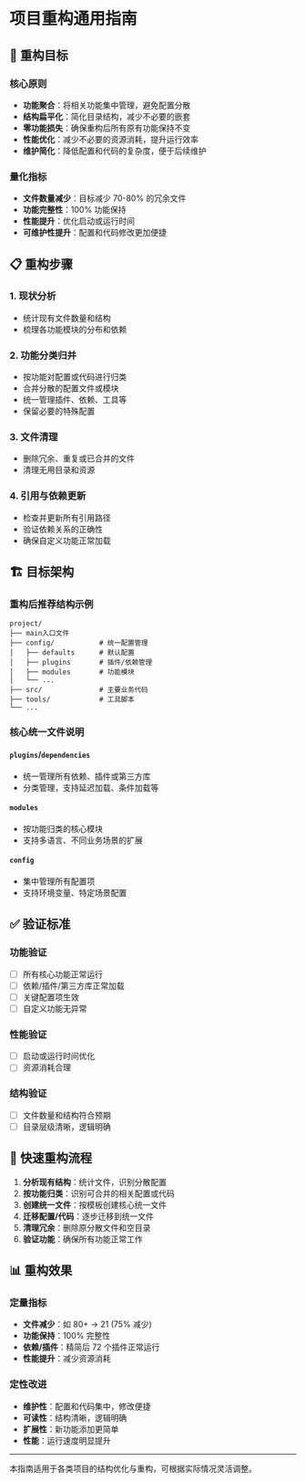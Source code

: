 # 项目重构通用指南

## 🎯 重构目标

### 核心原则
- **功能聚合**：将相关功能集中管理，避免配置分散
- **结构扁平化**：简化目录结构，减少不必要的嵌套
- **零功能损失**：确保重构后所有原有功能保持不变
- **性能优化**：减少不必要的资源消耗，提升运行效率
- **维护简化**：降低配置和代码的复杂度，便于后续维护

### 量化指标
- **文件数量减少**：目标减少 70-80% 的冗余文件
- **功能完整性**：100% 功能保持
- **性能提升**：优化启动或运行时间
- **可维护性提升**：配置和代码修改更加便捷

## 📋 重构步骤

### 1. 现状分析
- 统计现有文件数量和结构
- 梳理各功能模块的分布和依赖

### 2. 功能分类归并
- 按功能对配置或代码进行归类
- 合并分散的配置文件或模块
- 统一管理插件、依赖、工具等
- 保留必要的特殊配置

### 3. 文件清理
- 删除冗余、重复或已合并的文件
- 清理无用目录和资源

### 4. 引用与依赖更新
- 检查并更新所有引用路径
- 验证依赖关系的正确性
- 确保自定义功能正常加载

## 🏗️ 目标架构

### 重构后推荐结构示例
```
project/
├── main入口文件
├── config/           # 统一配置管理
│   ├── defaults      # 默认配置
│   ├── plugins       # 插件/依赖管理
│   ├── modules       # 功能模块
│   └── ...
├── src/              # 主要业务代码
├── tools/            # 工具脚本
└── ...
```

### 核心统一文件说明

#### `plugins`/`dependencies`
- 统一管理所有依赖、插件或第三方库
- 分类管理，支持延迟加载、条件加载等

#### `modules`
- 按功能归类的核心模块
- 支持多语言、不同业务场景的扩展

#### `config`
- 集中管理所有配置项
- 支持环境变量、特定场景配置

## ✅ 验证标准

### 功能验证
- [ ] 所有核心功能正常运行
- [ ] 依赖/插件/第三方库正常加载
- [ ] 关键配置项生效
- [ ] 自定义功能无异常

### 性能验证
- [ ] 启动或运行时间优化
- [ ] 资源消耗合理

### 结构验证
- [ ] 文件数量和结构符合预期
- [ ] 目录层级清晰，逻辑明确

## 🚀 快速重构流程
1. **分析现有结构**：统计文件，识别分散配置
2. **按功能归类**：识别可合并的相关配置或代码
3. **创建统一文件**：按模板创建核心统一文件
4. **迁移配置/代码**：逐步迁移到统一文件
5. **清理冗余**：删除原分散文件和空目录
6. **验证功能**：确保所有功能正常工作

## 📊 重构效果

### 定量指标
- **文件减少**：如 80+ → 21 (75% 减少)
- **功能保持**：100% 完整性
- **依赖/插件**：精简后 72 个插件正常运行
- **性能提升**：减少资源消耗

### 定性改进
- **维护性**：配置和代码集中，修改便捷
- **可读性**：结构清晰，逻辑明确
- **扩展性**：新功能添加更简单
- **性能**：运行速度明显提升

---

本指南适用于各类项目的结构优化与重构，可根据实际情况灵活调整。 